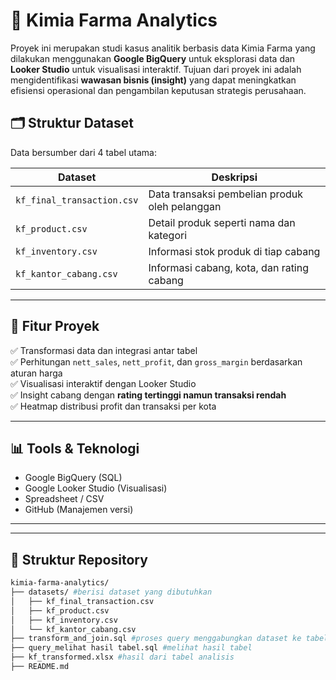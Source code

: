 # 🧪 Kimia Farma Analytics

Proyek ini merupakan studi kasus analitik berbasis data Kimia Farma yang dilakukan menggunakan **Google BigQuery** untuk eksplorasi data dan **Looker Studio** untuk visualisasi interaktif. Tujuan dari proyek ini adalah mengidentifikasi **wawasan bisnis (insight)** yang dapat meningkatkan efisiensi operasional dan pengambilan keputusan strategis perusahaan.

## 🗂️ Struktur Dataset

Data bersumber dari 4 tabel utama:

| Dataset | Deskripsi |
|--------|-----------|
| `kf_final_transaction.csv` | Data transaksi pembelian produk oleh pelanggan |
| `kf_product.csv` | Detail produk seperti nama dan kategori |
| `kf_inventory.csv` | Informasi stok produk di tiap cabang |
| `kf_kantor_cabang.csv` | Informasi cabang, kota, dan rating cabang |

---

## 🧩 Fitur Proyek

✅ Transformasi data dan integrasi antar tabel  
✅ Perhitungan `nett_sales`, `nett_profit`, dan `gross_margin` berdasarkan aturan harga  
✅ Visualisasi interaktif dengan Looker Studio  
✅ Insight cabang dengan **rating tertinggi namun transaksi rendah**  
✅ Heatmap distribusi profit dan transaksi per kota

---

## 📊 Tools & Teknologi

- Google BigQuery (SQL)
- Google Looker Studio (Visualisasi)
- Spreadsheet / CSV
- GitHub (Manajemen versi)

---

---

## 📁 Struktur Repository

```bash
kimia-farma-analytics/
├── datasets/ #berisi dataset yang dibutuhkan
│   ├── kf_final_transaction.csv
│   ├── kf_product.csv
│   ├── kf_inventory.csv
│   └── kf_kantor_cabang.csv
├── transform_and_join.sql #proses query menggabungkan dataset ke tabel analisis
├── query_melihat hasil tabel.sql #melihat hasil tabel
├── kf_transformed.xlsx #hasil dari tabel analisis   
├── README.md
```